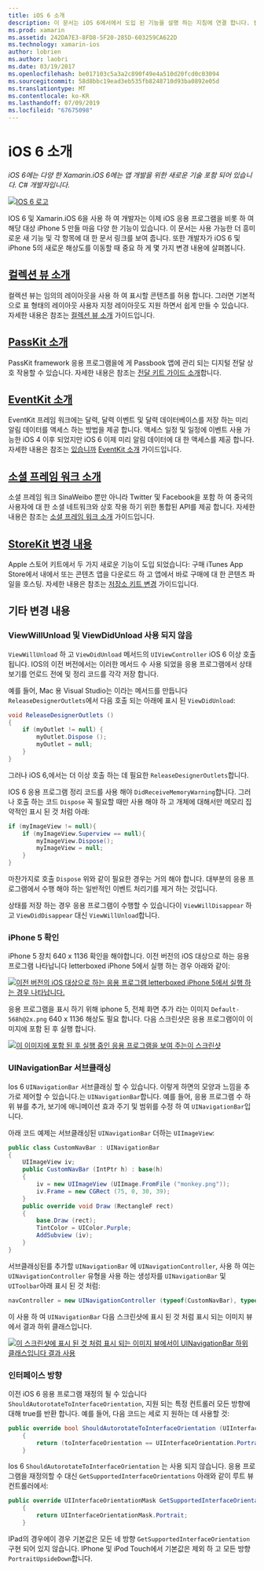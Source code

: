 ```yaml
---
title: iOS 6 소개
description: 이 문서는 iOS 6에서에서 도입 된 기능을 설명 하는 지침에 연결 합니다. 컬렉션 뷰, PassKit 소셜 프레임 워크를 StoreKit 변경 내용 모두 설명 합니다.
ms.prod: xamarin
ms.assetid: 242DA7E3-8FD8-5F20-285D-603259CA622D
ms.technology: xamarin-ios
author: lobrien
ms.author: laobri
ms.date: 03/19/2017
ms.openlocfilehash: be017103c5a3a2c890f49e4a510d20fcd0c03094
ms.sourcegitcommit: 58d8bbc19ead3eb535fb8248710d93ba0892e05d
ms.translationtype: MT
ms.contentlocale: ko-KR
ms.lasthandoff: 07/09/2019
ms.locfileid: "67675098"
---
```

# <a name="introduction-to-ios-6"></a>iOS 6 소개

_iOS 6에는 다양 한 Xamarin.iOS 6에는 앱 개발을 위한 새로운 기술 포함 되어 있습니다. C# 개발자입니다._

[![](images/ios6-large.jpg "IOS 6 로고")](images/ios6-large.jpg#lightbox)

IOS 6 및 Xamarin.iOS 6을 사용 하 여 개발자는 이제 iOS 응용 프로그램을 비롯 하 여 해당 대상 iPhone 5 만들 마음 다양 한 기능이 있습니다.
이 문서는 사용 가능한 더 흥미로운 새 기능 및 각 항목에 대 한 문서 링크를 보여 줍니다. 또한 개발자가 iOS 6 및 iPhone 5의 새로운 해상도를 이동할 때 중요 하 게 몇 가지 변경 내용에 살펴봅니다.


## <a name="introduction-to-collection-viewsiosuser-interfacecontrolsuicollectionviewmd"></a>[컬렉션 뷰 소개](~/ios/user-interface/controls/uicollectionview.md)

컬렉션 뷰는 임의의 레이아웃을 사용 하 여 표시할 콘텐츠를 허용 합니다. 그러면 기본적으로 표 형태의 레이아웃 사용자 지정 레이아웃도 지원 하면서 쉽게 만들 수 있습니다. 자세한 내용은 참조는 [컬렉션 뷰 소개](~/ios/user-interface/controls/uicollectionview.md) [ ](~/ios/user-interface/controls/uicollectionview.md)가이드입니다.


## <a name="introduction-to-passkitiosplatformpasskitmd"></a>[PassKit 소개](~/ios/platform/passkit.md)

PassKit framework 응용 프로그램을에 게 Passbook 앱에 관리 되는 디지털 전달 상호 작용할 수 있습니다. 자세한 내용은 참조는 [전달 키트 가이드 소개](~/ios/platform/passkit.md)합니다.


##  <a name="introduction-to-eventkitiosplatformeventkitmd"></a>[EventKit 소개](~/ios/platform/eventkit.md)

EventKit 프레임 워크에는 달력, 달력 이벤트 및 달력 데이터베이스를 저장 하는 미리 알림 데이터를 액세스 하는 방법을 제공 합니다. 액세스 일정 및 일정에 이벤트 사용 가능한 iOS 4 이후 되었지만 iOS 6 이제 미리 알림 데이터에 대 한 액세스를 제공 합니다. 자세한 내용은 참조는 [있습니까](~/ios/platform/eventkit.md) [EventKit 소개](~/ios/platform/eventkit.md) 가이드입니다.


##  <a name="introduction-to-the-social-frameworkiosplatformsocial-frameworkmd"></a>[소셜 프레임 워크 소개](~/ios/platform/social-framework.md)

소셜 프레임 워크 SinaWeibo 뿐만 아니라 Twitter 및 Facebook을 포함 하 여 중국의 사용자에 대 한 소셜 네트워크와 상호 작용 하기 위한 통합된 API를 제공 합니다. 자세한 내용은 참조는 [소셜 프레임 워크 소개](~/ios/platform/social-framework.md) 가이드입니다.


##  <a name="changes-to-storekitchanges-to-storekitmd"></a>[StoreKit 변경 내용](changes-to-storekit.md)

Apple 스토어 키트에서 두 가지 새로운 기능이 도입 되었습니다: 구매 iTunes App Store에서 내에서 또는 콘텐츠 앱을 다운로드 하 고 앱에서 바로 구매에 대 한 콘텐츠 파일을 호스팅. 자세한 내용은 참조는 [저장소 키트 변경](changes-to-storekit.md) 가이드입니다.


## <a name="other-changes"></a>기타 변경 내용


### <a name="viewwillunload-and-viewdidunload-deprecated"></a>ViewWillUnload 및 ViewDidUnload 사용 되지 않음

`ViewWillUnload` 하 고 `ViewDidUnload` 메서드의 `UIViewController` iOS 6 이상 호출 됩니다. IOS의 이전 버전에서는 이러한 메서드 수 사용 되었을 응용 프로그램에서 상태 보기를 언로드 전에 및 정리 코드를 각각 저장 합니다.

예를 들어, Mac 용 Visual Studio는 이라는 메서드를 만듭니다 `ReleaseDesignerOutlets`에서 다음 호출 되는 아래에 표시 된 `ViewDidUnload`:

```csharp
void ReleaseDesignerOutlets ()
{
    if (myOutlet != null) {
        myOutlet.Dispose ();
        myOutlet = null;
    }
}
```

그러나 iOS 6,에서는 더 이상 호출 하는 데 필요한 `ReleaseDesignerOutlets`합니다.   
   
   
   
IOS 6 응용 프로그램 정리 코드를 사용 해야 `DidReceiveMemoryWarning`합니다. 그러나 호출 하는 코드 `Dispose` 꼭 필요할 때만 사용 해야 하 고 개체에 대해서만 메모리 집약적인 표시 된 것 처럼 아래:

```csharp
if (myImageView != null){
    if (myImageView.Superview == null){
        myImageView.Dispose();
        myImageView = null;
    }
}
```

마찬가지로 호출 `Dispose` 위와 같이 필요한 경우는 거의 해야 합니다. 대부분의 응용 프로그램에서 수행 해야 하는 일반적인 이벤트 처리기를 제거 하는 것입니다.

상태를 저장 하는 경우 응용 프로그램이 수행할 수 있습니다이 `ViewWillDisappear` 하 고 `ViewDidDisappear` 대신 `ViewWillUnload`합니다.


### <a name="iphone-5-resolution"></a>iPhone 5 확인

iPhone 5 장치 640 x 1136 확인을 해야합니다. 이전 버전의 iOS 대상으로 하는 응용 프로그램 나타납니다 letterboxed iPhone 5에서 실행 하는 경우 아래와 같이:

 [![](images/01-letterboxed.png "이전 버전의 iOS 대상으로 하는 응용 프로그램 letterboxed iPhone 5에서 실행 하는 경우 나타납니다.")](images/01-letterboxed.png#lightbox)

응용 프로그램을 표시 하기 위해 iphone 5, 전체 화면 추가 라는 이미지 `Default-568h@2x.png` 640 x 1136 해상도 필요 합니다. 다음 스크린샷은 응용 프로그램이이 이미지에 포함 된 후 실행 합니다.

 [![](images/02-fullscreen.png "이 이미지에 포함 된 후 실행 중인 응용 프로그램을 보여 주는이 스크린샷")](images/02-fullscreen.png#lightbox)

### <a name="subclassing-uinavigationbar"></a>UINavigationBar 서브클래싱

Ios 6 `UINavigationBar` 서브클래싱 할 수 있습니다. 이렇게 하면의 모양과 느낌을 추가로 제어할 수 있습니다.는 `UINavigationBar`합니다. 예를 들어, 응용 프로그램 수 하위 뷰를 추가, 보기에 애니메이션 효과 주기 및 범위를 수정 하 여 `UINavigationBar`입니다.

아래 코드 예제는 서브클래싱된 `UINavigationBar` 더하는 `UIImageView`:

```csharp
public class CustomNavBar : UINavigationBar
{
    UIImageView iv;
    public CustomNavBar (IntPtr h) : base(h)
    {
        iv = new UIImageView (UIImage.FromFile ("monkey.png"));
        iv.Frame = new CGRect (75, 0, 30, 39);
    }
    public override void Draw (RectangleF rect)
    {
        base.Draw (rect);
        TintColor = UIColor.Purple;
        AddSubview (iv);
    }
}
```

서브클래싱된를 추가할 `UINavigationBar` 에 `UINavigationController`, 사용 하 여는 `UINavigationController` 유형을 사용 하는 생성자를 `UINavigationBar` 및 `UIToolbar`아래 표시 된 것 처럼:

```csharp
navController = new UINavigationController (typeof(CustomNavBar), typeof(UIToolbar));
```

이 사용 하 여 `UINavigationBar` 다음 스크린샷에 표시 된 것 처럼 표시 되는 이미지 뷰에서 결과 하위 클래스입니다.

 [![](images/03-navbar.png "이 스크린샷에 표시 된 것 처럼 표시 되는 이미지 뷰에서이 UINavigationBar 하위 클래스입니다 결과 사용")](images/03-navbar.png#lightbox)

### <a name="interface-orientation"></a>인터페이스 방향

이전 iOS 6 응용 프로그램 재정의 될 수 있습니다 `ShouldAutorotateToInterfaceOrientation`, 지원 되는 특정 컨트롤러 모든 방향에 대해 true를 반환 합니다. 예를 들어, 다음 코드는 세로 지 원하는 데 사용할 것:

```csharp
public override bool ShouldAutorotateToInterfaceOrientation (UIInterfaceOrientation toInterfaceOrientation)
    {
        return (toInterfaceOrientation == UIInterfaceOrientation.Portrait);
    }
```

Ios 6 `ShouldAutorotateToInterfaceOrientation` 는 사용 되지 않습니다.
응용 프로그램을 재정의할 수 대신 `GetSupportedInterfaceOrientations` 아래와 같이 루트 뷰 컨트롤러에서:

```csharp
public override UIInterfaceOrientationMask GetSupportedInterfaceOrientations ()
    {
        return UIInterfaceOrientationMask.Portrait;
    }
```

IPad의 경우에이 경우 기본값은 모든 네 방향 `GetSupportedInterfaceOrientation` 구현 되어 있지 않습니다. IPhone 및 iPod Touch에서 기본값은 제외 하 고 모든 방향 `PortraitUpsideDown`합니다.
